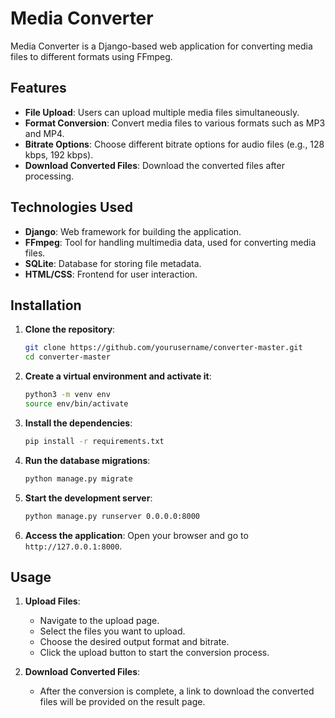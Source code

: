 # Media Converter

Media Converter is a Django-based web application for converting media files to different formats using FFmpeg.

## Features

- **File Upload**: Users can upload multiple media files simultaneously.
- **Format Conversion**: Convert media files to various formats such as MP3 and MP4.
- **Bitrate Options**: Choose different bitrate options for audio files (e.g., 128 kbps, 192 kbps).
- **Download Converted Files**: Download the converted files after processing.

## Technologies Used

- **Django**: Web framework for building the application.
- **FFmpeg**: Tool for handling multimedia data, used for converting media files.
- **SQLite**: Database for storing file metadata.
- **HTML/CSS**: Frontend for user interaction.

## Installation

1. **Clone the repository**:
    ```bash
    git clone https://github.com/yourusername/converter-master.git
    cd converter-master
    ```

2. **Create a virtual environment and activate it**:
    ```bash
    python3 -m venv env
    source env/bin/activate
    ```

3. **Install the dependencies**:
    ```bash
    pip install -r requirements.txt
    ```

4. **Run the database migrations**:
    ```bash
    python manage.py migrate
    ```

5. **Start the development server**:
    ```bash
    python manage.py runserver 0.0.0.0:8000
    ```

6. **Access the application**:
    Open your browser and go to `http://127.0.0.1:8000`.

## Usage

1. **Upload Files**:
    - Navigate to the upload page.
    - Select the files you want to upload.
    - Choose the desired output format and bitrate.
    - Click the upload button to start the conversion process.

2. **Download Converted Files**:
    - After the conversion is complete, a link to download the converted files will be provided on the result page.

